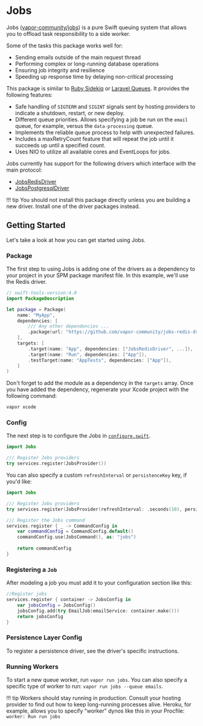 # Jobs

Jobs ([vapor-community/jobs](https://github.com/vapor/jobs)) is a pure Swift queuing system that allows you to offload task responsibility to a side worker. 

Some of the tasks this package works well for:

- Sending emails outside of the main request thread
- Performing complex or long-running database operations 
- Ensuring job integrity and resilience 
- Speeding up response time by delaying non-critical processing

This package is similar to [Ruby Sidekiq](https://github.com/mperham/sidekiq) or [Laravel Queues](https://laravel.com/docs/5.7/queues). It provides the following features:

- Safe handling of `SIGTERM` and `SIGINT` signals sent by hosting providers to indicate a shutdown, restart, or new deploy.
- Different queue priorities. Allows specifying a job be run on the `email` queue, for example, versus the `data-processing` queue.
- Implements the reliable queue process to help with unexpected failures.
- Includes a maxRetryCount feature that will repeat the job until it succeeds up until a specified count.
- Uses NIO to utilize all available cores and EventLoops for jobs.

Jobs currently has support for the following drivers which interface with the main protocol:

- [JobsRedisDriver](https://github.com/vapor-community/jobs-redis-driver)
- [JobsPostgresqlDriver](https://github.com/vapor-community/jobs-postgresql-driver)

!!! tip
    You should not install this package directly unless you are building a new driver. Install one of the driver packages instead. 

## Getting Started

Let's take a look at how you can get started using Jobs.

### Package

The first step to using Jobs is adding one of the drivers as a dependency to your project in your SPM package manifest file. In this example, we'll use the Redis driver. 

```swift
// swift-tools-version:4.0
import PackageDescription

let package = Package(
    name: "MyApp",
    dependencies: [
        /// Any other dependencies ...
        .package(url: "https://github.com/vapor-community/jobs-redis-driver.git", from: "0.2.0"),
    ],
    targets: [
        .target(name: "App", dependencies: ["JobsRedisDriver", ...]),
        .target(name: "Run", dependencies: ["App"]),
        .testTarget(name: "AppTests", dependencies: ["App"]),
    ]
)
```

Don't forget to add the module as a dependency in the `targets` array. Once you have added the dependency, regenerate your Xcode project with the following command:

```sh
vapor xcode
```

### Config

The next step is to configure the Jobs in [`configure.swift`](../getting-started/structure.md#configureswift).

```swift
import Jobs

/// Register Jobs providers
try services.register(JobsProvider())
```

You can also specify a custom `refreshInterval` or `persistenceKey` key, if you'd like:

```swift
import Jobs

/// Register Jobs providers
try services.register(JobsProvider(refreshInterval: .seconds(10), persistenceKey: "custom_key"))

/// Register the Jobs command 
services.register { _ -> CommandConfig in
    var commandConfig = CommandConfig.default()
    commandConfig.use(JobsCommand(), as: "jobs")
    
    return commandConfig
}
```

### Registering a `Job`

After modeling a job you must add it to your configuration section like this:

```swift
//Register jobs
services.register { container -> JobsConfig in
    var jobsConfig = JobsConfig()
    jobsConfig.add(try EmailJob(emailService: container.make()))
    return jobsConfig
}
```

### Persistence Layer Config

To register a persistence driver, see the driver's specific instructions. 

### Running Workers

To start a new queue worker, run `vapor run jobs`. You can also specify a specific type of worker to run: `vapor run jobs --queue emails`.

!!! tip
    Workers should stay running in production. Consult your hosting provider to find out how to keep long-running processes alive. Heroku, for example, allows you to specify "worker" dynos like this in your Procfile: `worker: Run run jobs`